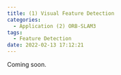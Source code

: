 ```yaml
---
title: (1) Visual Feature Detection
categories:
  - Application (2) ORB-SLAM3
tags:
  - Feature Detection
date: 2022-02-13 17:12:21
---
```


Coming soon.
